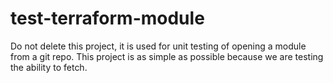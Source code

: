 # test-terraform-module

Do not delete this project, it is used for unit testing of opening a module from a git repo.
This project is as simple as possible because we are testing the ability to fetch.

